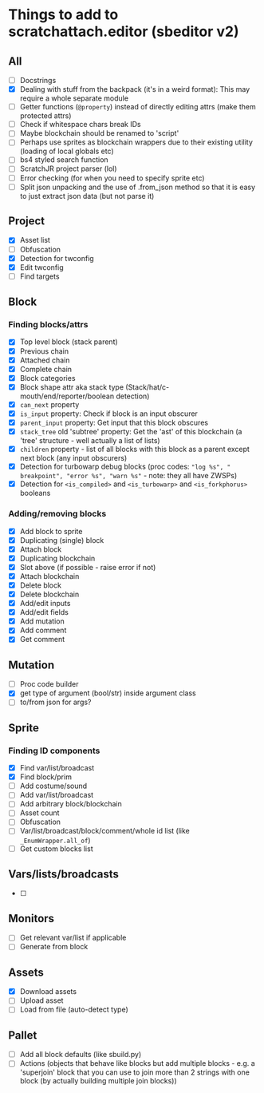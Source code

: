 # Things to add to scratchattach.editor (sbeditor v2)

## All

- [ ] Docstrings
- [x] Dealing with stuff from the backpack (it's in a weird format): This may require a whole separate module
- [ ] Getter functions (`@property`) instead of directly editing attrs (make them protected attrs)
- [ ] Check if whitespace chars break IDs
- [ ] Maybe blockchain should be renamed to 'script'
- [ ] Perhaps use sprites as blockchain wrappers due to their existing utility (loading of local globals etc)
- [ ] bs4 styled search function
- [ ] ScratchJR project parser (lol)
- [ ] Error checking (for when you need to specify sprite etc)
- [ ] Split json unpacking and the use of .from_json method so that it is easy to just extract json data (but not parse
  it)

## Project

- [x] Asset list
- [ ] Obfuscation
- [x] Detection for twconfig
- [x] Edit twconfig
- [ ] Find targets

## Block

### Finding blocks/attrs

- [x] Top level block (stack parent)
- [x] Previous chain
- [x] Attached chain
- [x] Complete chain
- [x] Block categories
- [x] Block shape attr aka stack type (Stack/hat/c-mouth/end/reporter/boolean detection)
- [x] `can_next` property
- [x] `is_input` property: Check if block is an input obscurer
- [x] `parent_input` property: Get input that this block obscures
- [x] `stack_tree` old 'subtree' property: Get the 'ast' of this blockchain (a 'tree' structure - well actually a list
  of lists)
- [x] `children` property - list of all blocks with this block as a parent except next block (any input obscurers)
- [x] Detection for turbowarp debug blocks
  (proc codes:
  `"​​log​​ %s",
  "​​breakpoint​​",
  "​​error​​ %s",
  "​​warn​​ %s"` - note: they all have ZWSPs)
- [x] Detection for `<is_compiled>` and `<is_turbowarp>` and `<is_forkphorus>` booleans

### Adding/removing blocks

- [x] Add block to sprite
- [x] Duplicating (single) block
- [x] Attach block
- [x] Duplicating blockchain
- [x] Slot above (if possible - raise error if not)
- [x] Attach blockchain
- [x] Delete block
- [x] Delete blockchain
- [x] Add/edit inputs
- [x] Add/edit fields
- [x] Add mutation
- [x] Add comment
- [x] Get comment

## Mutation

- [ ] Proc code builder
- [x] get type of argument (bool/str) inside argument class
- [ ] to/from json for args?

## Sprite

### Finding ID components

- [x] Find var/list/broadcast
- [x] Find block/prim
- [ ] Add costume/sound
- [ ] Add var/list/broadcast
- [ ] Add arbitrary block/blockchain
- [ ] Asset count
- [ ] Obfuscation
- [ ] Var/list/broadcast/block/comment/whole id list (like `_EnumWrapper.all_of`)
- [ ] Get custom blocks list

## Vars/lists/broadcasts

- [ ]

## Monitors

- [ ] Get relevant var/list if applicable
- [ ] Generate from block

## Assets

- [x] Download assets
- [ ] Upload asset
- [ ] Load from file (auto-detect type)

## Pallet

- [ ] Add all block defaults (like sbuild.py)
- [ ] Actions (objects that behave like blocks but add multiple blocks - e.g. a 'superjoin' block that you can use to
  join more than 2 strings with one block (by actually building multiple join blocks))